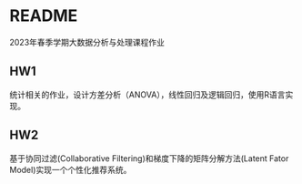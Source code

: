 # README

2023年春季学期大数据分析与处理课程作业

## HW1

统计相关的作业，设计方差分析（ANOVA），线性回归及逻辑回归，使用R语言实现。

## HW2

基于协同过滤(Collaborative Filtering)和梯度下降的矩阵分解方法(Latent Fator Model)实现一个个性化推荐系统。
